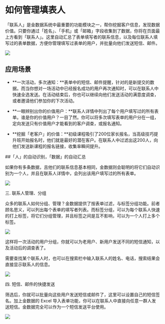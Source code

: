 # 如何管理填表人

「联系人」是金数据系统中最重要的功能模块之一，帮你挖掘客户信息，发现数据价值。只要你通过「姓名」、「手机」或「邮箱」字段收集到了数据，你将在页面最上方看到「联系人」。这里自动汇总了表单填写者的联系信息，以及每位联系人填写过的表单数据，方便你管理填写过表单的用户，并批量向他们发送短信、邮件。

![](https://dn-shimo-image.qbox.me/w6YjWVGqmGYFqQXU/image.png!thumbnail)


## 应用场景

* **一次活动，多次通知：**表单中的短信、邮件提醒，针对的是新提交的数据。而当你想对一场活动中已经报名成功的用户再次通知时，可以在联系人中快速全选发送。在活动结束后，你也可以继续向他们发送活动的满意度调查，或者邀请他们参加你的下次活动。

* **一眼辨别出你的价值用户：**联系人详情中列出了每个用户填写过的所有表单。谁是你的价值用户？一目了然。你可以将多次填写表单的用户分在一组，定向发送只有价值用户才能看到的客户调查，或报名通知。

* **挖掘「老客户」的价值：**初级课程吸引了200位家长报名，当高级技巧提升班开始报名时，他们就是最好的潜在客户。在联系人中过滤出这200人，向他们发送新课程的报名链接，收集率瞬间提升。


##「人」的自动识别，「数据」的自动汇总





如果你有多条数据，且他们的联系信息基本相同，金数据则会聪明的将它们自动识别为一个人，并且在联系人详情中，会列出该用户填写过的所有表单。

![](https://dn-shimo-image.qbox.me/xCtAmQy07rgR5kbr/image.png!thumbnail)











三. 联系人管理、分组





众多的联系人如何分组、管理？金数据提供了按表单过滤，与标签分组功能。前者顾名思义，可以列出每个表单的填写者列表。而标签分组，可以为每个联系人快速的打上标签，将它们分组管理，并且标签之间是互不影响，可以为一个人打上多个标签。





![](https://dn-shimo-image.qbox.me/gEveziVR2G0nex4D/image.png!thumbnail)



这样将一次活动的用户分组，你就可以为老用户、新用户发送不同的短信通知，以及活动后的调查表了。





需要查找某个联系人时，也可以在搜索栏中输入联系人的姓名、电话，搜索结果会直接显示联系人的信息。



![](http://mmbiz.qpic.cn/mmbiz/3xSOlqCbovtq3o8mKHLBcib9ZgkjQIz5jzbhStVug7MiayGTh3CHtB6KnyoTKicE6hHfE5hY51cGzy5n9ia24keVAw/640?wx_fmt=png&&wxfrom=5&wx_lazy=1)

四. 短信、邮件的快捷发送





筛选后，你就可以批量向这些用户发送短信或邮件了，这里可以设置自己的短信签名。加上金数据的 Excel 导入表单功能，你可以在联系人中直接向任意一群人发送短信。金数据完全可以作为一个短信发送平台使用。



![](https://dn-shimo-image.qbox.me/9ukN6XLBrkAkATK8/image.png!thumbnail)








